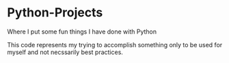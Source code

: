 # Python-Projects
Where I put some fun things I have done with Python

This code represents my trying to accomplish something only to be used for myself and not necssarily best practices.
